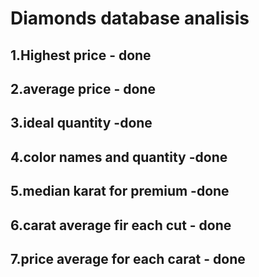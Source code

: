 # Diamonds database analisis

## 1.Highest price - done

## 2.average price - done

## 3.ideal quantity -done

## 4.color names and quantity -done

## 5.median karat for premium -done

## 6.carat average fir each cut - done

## 7.price average for each carat - done
